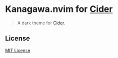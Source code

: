 # Kanagawa.nvim for [Cider](https://cider.sh)

> A dark theme for [Cider](https://cider.sh).

## License

[MIT License](./LICENSE)
